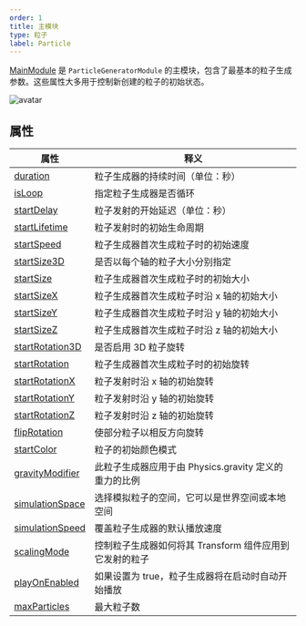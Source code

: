 ```yaml
---
order: 1
title: 主模块
type: 粒子
label: Particle
---
```


[MainModule](${api}core/MainModule) 是 `ParticleGeneratorModule` 的主模块，包含了最基本的粒子生成参数。这些属性大多用于控制新创建的粒子的初始状态。

![avatar](https://mdn.alipayobjects.com/huamei_qbugvr/afts/img/A*JUjgTLfiz7kAAAAAAAAAAAAADtKFAQ/original)

## 属性

| 属性                                                     | 释义                                                    |
| -------------------------------------------------------- | ------------------------------------------------------- |
| [duration](${api}core/MainModule#duration)               | 粒子生成器的持续时间（单位：秒）                        |
| [isLoop](${api}core/MainModule#isLoop)                   | 指定粒子生成器是否循环                                  |
| [startDelay](${api}core/MainModule#startDelay)           | 粒子发射的开始延迟（单位：秒）                          |
| [startLifetime](${api}core/MainModule#startLifetime)     | 粒子发射时的初始生命周期                                |
| [startSpeed](${api}core/MainModule#startSpeed)           | 粒子生成器首次生成粒子时的初始速度                      |
| [startSize3D](${api}core/MainModule#startSize3D)         | 是否以每个轴的粒子大小分别指定                          |
| [startSize](${api}core/MainModule#startSize)             | 粒子生成器首次生成粒子时的初始大小                      |
| [startSizeX](${api}core/MainModule#startSizeX)           | 粒子生成器首次生成粒子时沿 x 轴的初始大小               |
| [startSizeY](${api}core/MainModule#startSizeY)           | 粒子生成器首次生成粒子时沿 y 轴的初始大小               |
| [startSizeZ](${api}core/MainModule#startSizeZ)           | 粒子生成器首次生成粒子时沿 z 轴的初始大小               |
| [startRotation3D](${api}core/MainModule#startRotation3D) | 是否启用 3D 粒子旋转                                    |
| [startRotation](${api}core/MainModule#startRotation)     | 粒子生成器首次生成粒子时的初始旋转                      |
| [startRotationX](${api}core/MainModule#startRotationX)   | 粒子发射时沿 x 轴的初始旋转                             |
| [startRotationY](${api}core/MainModule#startRotationY)   | 粒子发射时沿 y 轴的初始旋转                             |
| [startRotationZ](${api}core/MainModule#startRotationZ)   | 粒子发射时沿 z 轴的初始旋转                             |
| [flipRotation](${api}core/MainModule#flipRotation)       | 使部分粒子以相反方向旋转                                |
| [startColor](${api}core/MainModule#startColor)           | 粒子的初始颜色模式                                      |
| [gravityModifier](${api}core/MainModule#gravityModifier) | 此粒子生成器应用于由 Physics.gravity 定义的重力的比例   |
| [simulationSpace](${api}core/MainModule#simulationSpace) | 选择模拟粒子的空间，它可以是世界空间或本地空间          |
| [simulationSpeed](${api}core/MainModule#simulationSpeed) | 覆盖粒子生成器的默认播放速度                            |
| [scalingMode](${api}core/MainModule#scalingMode)         | 控制粒子生成器如何将其 Transform 组件应用到它发射的粒子 |
| [playOnEnabled](${api}core/MainModule#playOnEnabled)     | 如果设置为 true，粒子生成器将在启动时自动开始播放       |
| [maxParticles](${api}core/MainModule#maxParticles)       | 最大粒子数                                              |
